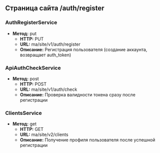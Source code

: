 ## Страница сайта /auth/register

### AuthRegisterService
- **Метод:** put
  - **HTTP:** PUT
  - **URL:** ma/site/v1/auth/register
  - **Описание:** Регистрация пользователя (создание аккаунта, возвращает auth_token)

### ApiAuthCheckService
- **Метод:** post
  - **HTTP:** POST
  - **URL:** ma/site/v1/auth/check
  - **Описание:** Проверка валидности токена сразу после регистрации

### ClientsService
- **Метод:** get
  - **HTTP:** GET
  - **URL:** ma/site/v2/clients
  - **Описание:** Получение профиля пользователя после успешной регистрации

